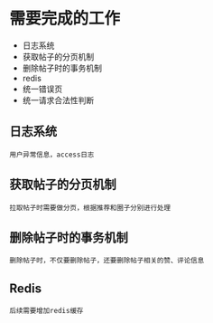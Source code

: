 # 需要完成的工作

- 日志系统
- 获取帖子的分页机制
- 删除帖子时的事务机制
- redis
- 统一错误页
- 统一请求合法性判断


## 日志系统
    用户异常信息，access日志

## 获取帖子的分页机制
    拉取帖子时需要做分页，根据推荐和圈子分别进行处理

## 删除帖子时的事务机制
    删除帖子时，不仅要删除帖子，还要删除帖子相关的赞、评论信息

## Redis
    后续需要增加redis缓存